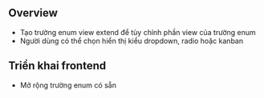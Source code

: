 ## Overview

- Tạo trường enum view extend để tùy chỉnh phần view của trường enum
- Người dùng có thể chọn hiển thị kiểu dropdown, radio hoặc kanban

## Triển khai frontend

- Mở rộng trường enum có sẵn